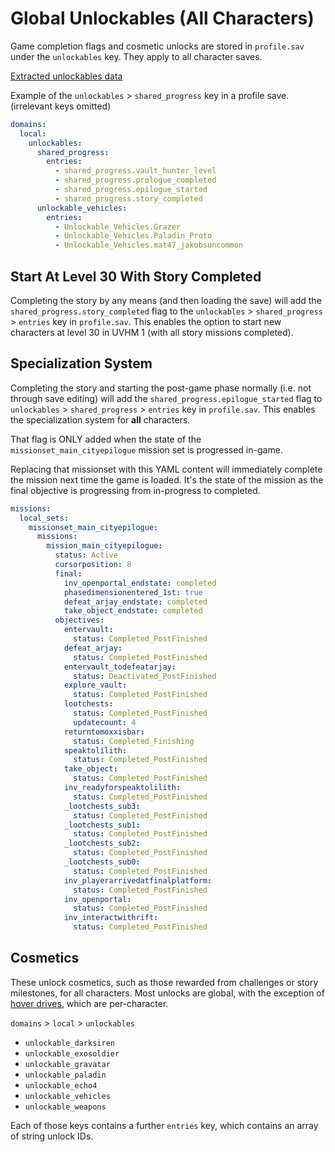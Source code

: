 # Global Unlockables (All Characters)
Game completion flags and cosmetic unlocks are stored in `profile.sav` under the `unlockables` key. They apply to all character saves.

[Extracted unlockables data](../data/unlockables.yaml)

Example of the `unlockables` > `shared_progress` key in a profile save. (irrelevant keys omitted)
```yaml
domains:
  local:
    unlockables:
      shared_progress:
        entries:
          - shared_progress.vault_hunter_level
          - shared_progress.prologue_completed
          - shared_progress.epilogue_started
          - shared_progress.story_completed
      unlockable_vehicles:
        entries:
          - Unlockable_Vehicles.Grazer
          - Unlockable_Vehicles.Paladin_Proto
          - Unlockable_Vehicles.mat47_jakobsuncommon
```


## Start At Level 30 With Story Completed
Completing the story by any means (and then loading the save) will add the `shared_progress.story_completed` flag to the `unlockables` > `shared_progress` > `entries` key in `profile.sav`. This enables the option to start new characters at level 30 in UVHM 1 (with all story missions completed).


## Specialization System
Completing the story and starting the post-game phase normally (i.e. not through save editing) will add the `shared_progress.epilogue_started` flag to `unlockables` > `shared_progress` > `entries` key in `profile.sav`. This enables the specialization system for **all** characters.

That flag is ONLY added when the state of the `missionset_main_cityepilogue` mission set is progressed in-game.

Replacing that missionset with this YAML content will immediately complete the mission next time the game is loaded. It's the state of the mission as the final objective is progressing from in-progress to completed.

```yaml
missions:
  local_sets:
    missionset_main_cityepilogue:
      missions:
        mission_main_cityepilogue:
          status: Active
          cursorposition: 8
          final:
            inv_openportal_endstate: completed
            phasedimensionentered_1st: true
            defeat_arjay_endstate: completed
            take_object_endstate: completed
          objectives:
            entervault:
              status: Completed_PostFinished
            defeat_arjay:
              status: Completed_PostFinished
            entervault_todefeatarjay:
              status: Deactivated_PostFinished
            explore_vault:
              status: Completed_PostFinished
            lootchests:
              status: Completed_PostFinished
              updatecount: 4
            returntomoxxisbar:
              status: Completed_Finishing
            speaktolilith:
              status: Completed_PostFinished
            take_object:
              status: Completed_PostFinished
            inv_readyforspeaktolilith:
              status: Completed_PostFinished
            _lootchests_sub3:
              status: Completed_PostFinished
            _lootchests_sub1:
              status: Completed_PostFinished
            _lootchests_sub2:
              status: Completed_PostFinished
            _lootchests_sub0:
              status: Completed_PostFinished
            inv_playerarrivedatfinalplatform:
              status: Completed_PostFinished
            inv_openportal:
              status: Completed_PostFinished
            inv_interactwithrift:
              status: Completed_PostFinished
```

## Cosmetics
These unlock cosmetics, such as those rewarded from challenges or story milestones, for all characters. Most unlocks are global, with the exception of [hover drives](challenges.md), which are per-character.

`domains` > `local` > `unlockables`
- `unlockable_darksiren`
- `unlockable_exosoldier`
- `unlockable_gravatar`
- `unlockable_paladin`
- `unlockable_echo4`
- `unlockable_vehicles`
- `unlockable_weapons`

Each of those keys contains a further `entries` key, which contains an array of string unlock IDs.
